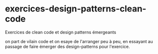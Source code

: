 # exercices-design-patterns-clean-code
Exercices de clean code et design patterns émergeants

on part de vilain code et on esaye de l'arranger peu à peu, en 
essayant au passage de faire émerger des design-patterns pour l'exercice.

